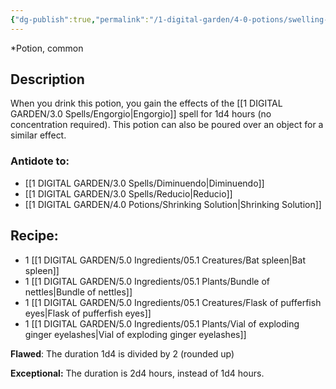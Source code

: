 ```yaml
---
{"dg-publish":true,"permalink":"/1-digital-garden/4-0-potions/swelling-solution/","tags":["potion","yr2","common"]}
---
```


*Potion, common 

## Description

When you drink this potion, you gain the effects of the [[1 DIGITAL GARDEN/3.0 Spells/Engorgio\|Engorgio]] spell for 1d4 hours (no concentration required). This potion can also be poured over an object for a similar effect.

### Antidote to: 
- [[1 DIGITAL GARDEN/3.0 Spells/Diminuendo\|Diminuendo]]
- [[1 DIGITAL GARDEN/3.0 Spells/Reducio\|Reducio]] 
- [[1 DIGITAL GARDEN/4.0 Potions/Shrinking Solution\|Shrinking Solution]]

## Recipe:

- 1 [[1 DIGITAL GARDEN/5.0 Ingredients/05.1 Creatures/Bat spleen\|Bat spleen]]
- 1 [[1 DIGITAL GARDEN/5.0 Ingredients/05.1 Plants/Bundle of nettles\|Bundle of nettles]]
- 1 [[1 DIGITAL GARDEN/5.0 Ingredients/05.1 Creatures/Flask of pufferfish eyes\|Flask of pufferfish eyes]]
- 1 [[1 DIGITAL GARDEN/5.0 Ingredients/05.1 Plants/Vial of exploding ginger eyelashes\|Vial of exploding ginger eyelashes]]

**Flawed**:
The duration 1d4 is divided by 2 (rounded up)

**Exceptional:** 
The duration is 2d4 hours, instead of 1d4 hours.